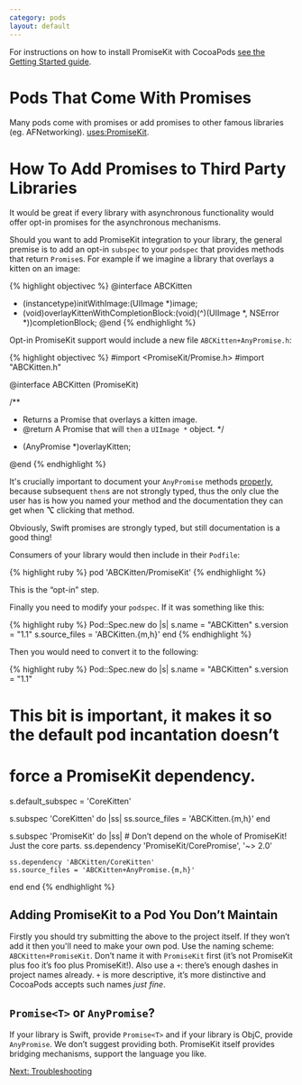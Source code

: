 ```yaml
---
category: pods
layout: default
---
```


For instructions on how to install PromiseKit with CocoaPods [see the Getting Started guide](/getting-started).

# Pods That Come With Promises

Many pods come with promises or add promises to other famous libraries (eg. AFNetworking). [uses:PromiseKit](https://cocoapods.org/?q=uses%3Apromisekit).

# How To Add Promises to Third Party Libraries

It would be great if every library with asynchronous functionality would offer opt-in promises for the asynchronous mechanisms.

Should you want to add PromiseKit integration to your library, the general premise is to add an opt-in `subspec` to your `podspec` that provides methods that return `Promise`s. For example if we imagine a library that overlays a kitten on an image:

{% highlight objectivec %}
@interface ABCKitten
- (instancetype)initWithImage:(UIImage *)image;
- (void)overlayKittenWithCompletionBlock:(void)(^)(UIImage *, NSError *))completionBlock;
@end
{% endhighlight %}

Opt-in PromiseKit support would include a new file `ABCKitten+AnyPromise.h`:

{% highlight objectivec %}
#import <PromiseKit/Promise.h>
#import "ABCKitten.h"


@interface ABCKitten (PromiseKit)

/**
 * Returns a Promise that overlays a kitten image.
 * @return A Promise that will `then` a `UIImage *` object.
 */
- (AnyPromise *)overlayKitten;

@end
{% endhighlight %}

It's crucially important to document your `AnyPromise` methods [properly](http://nshipster.com/documentation/), because subsequent `then`s are not strongly typed, thus the only clue the user has is how you named your method and the documentation they can get when **⌥** clicking that method.

Obviously, Swift promises are strongly typed, but still documentation is a good thing!

Consumers of your library would then include in their `Podfile`:

{% highlight ruby %}
pod 'ABCKitten/PromiseKit'
{% endhighlight %}

This is the “opt-in” step.

Finally you need to modify your `podspec`. If it was something like this:

{% highlight ruby %}
Pod::Spec.new do |s|
  s.name         = "ABCKitten"
  s.version      = "1.1"
  s.source_files = 'ABCKitten.{m,h}'
end
{% endhighlight %}

Then you would need to convert it to the following:

{% highlight ruby %}
Pod::Spec.new do |s|
  s.name         = "ABCKitten"
  s.version      = "1.1"

  # This bit is important, it makes it so the default pod incantation doesn’t
  # force a PromiseKit dependency.
  s.default_subspec = 'CoreKitten'

  s.subspec 'CoreKitten' do |ss|
    ss.source_files = 'ABCKitten.{m,h}'
  end

  s.subspec 'PromiseKit' do |ss|
    # Don’t depend on the whole of PromiseKit! Just the core parts.
    ss.dependency 'PromiseKit/CorePromise', '~> 2.0'

    ss.dependency 'ABCKitten/CoreKitten'
    ss.source_files = 'ABCKitten+AnyPromise.{m,h}'
  end
end
{% endhighlight %}


## Adding PromiseKit to a Pod You Don’t Maintain

Firstly you should try submitting the above to the project itself. If they won’t
add it then you'll need to make your own pod. Use the naming scheme:
`ABCKitten+PromiseKit`. Don’t name it with `PromiseKit` first (it’s not
PromiseKit plus foo it’s foo plus PromiseKit!). Also use a `+`: there’s enough
dashes in project names already. `+` is more descriptive, it’s more distinctive
and CocoaPods accepts such names *just fine*.


## `Promise<T>` or `AnyPromise`?

If your library is Swift, provide `Promise<T>` and if your library is ObjC,
provide `AnyPromise`. We don’t suggest providing both. PromiseKit itself
provides bridging mechanisms, support the language you like.


<div><a class="pagination" href="/troubleshooting">Next: Troubleshooting</a></div>
